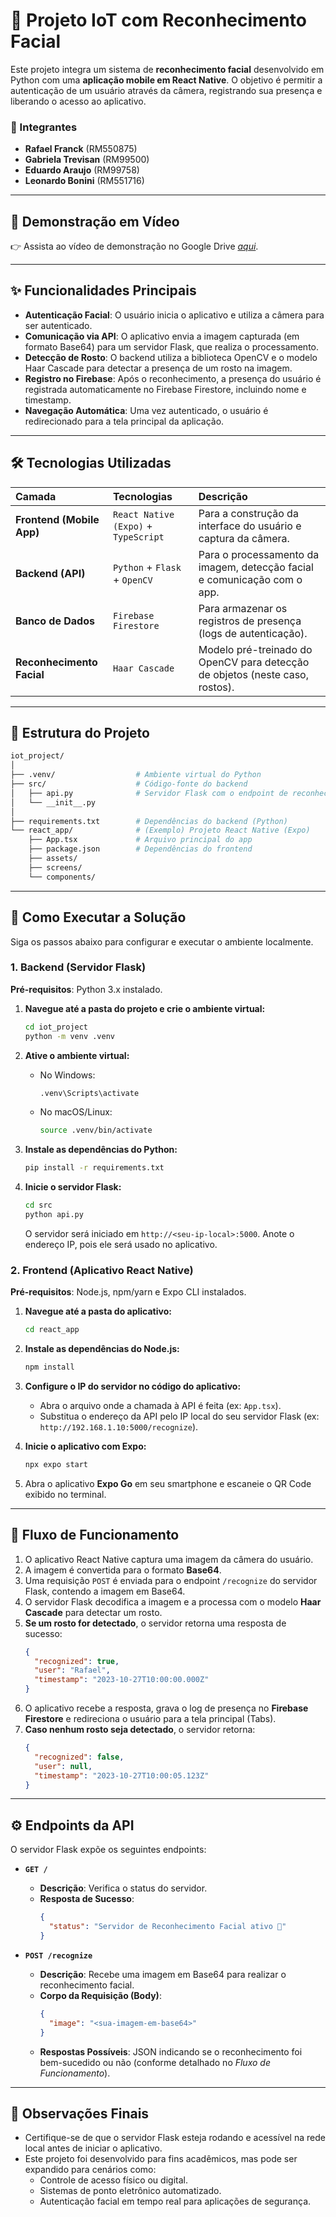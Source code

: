 # 🧠 Projeto IoT com Reconhecimento Facial

Este projeto integra um sistema de **reconhecimento facial** desenvolvido em Python com uma **aplicação mobile em React Native**. O objetivo é permitir a autenticação de um usuário através da câmera, registrando sua presença e liberando o acesso ao aplicativo.

### 👥 Integrantes
- **Rafael Franck** (RM550875)
- **Gabriela Trevisan** (RM99500)
- **Eduardo Araujo** (RM99758)
- **Leonardo Bonini** (RM551716)

---

## 🎥 Demonstração em Vídeo

👉 Assista ao vídeo de demonstração no Google Drive *[aqui](https://drive.google.com/file/d/11PDbrhh8zY-XkbxwcXM17NDy-8RBYob2/view?usp=drive_link)*.

---

## ✨ Funcionalidades Principais

* **Autenticação Facial**: O usuário inicia o aplicativo e utiliza a câmera para ser autenticado.
* **Comunicação via API**: O aplicativo envia a imagem capturada (em formato Base64) para um servidor Flask, que realiza o processamento.
* **Detecção de Rosto**: O backend utiliza a biblioteca OpenCV e o modelo Haar Cascade para detectar a presença de um rosto na imagem.
* **Registro no Firebase**: Após o reconhecimento, a presença do usuário é registrada automaticamente no Firebase Firestore, incluindo nome e timestamp.
* **Navegação Automática**: Uma vez autenticado, o usuário é redirecionado para a tela principal da aplicação.

---

## 🛠️ Tecnologias Utilizadas

| Camada                  | Tecnologias                               | Descrição                                                                      |
| :---------------------- | :---------------------------------------- | :----------------------------------------------------------------------------- |
| **Frontend (Mobile App)** | `React Native (Expo)` + `TypeScript`      | Para a construção da interface do usuário e captura da câmera.                 |
| **Backend (API)** | `Python` + `Flask` + `OpenCV`             | Para o processamento da imagem, detecção facial e comunicação com o app.         |
| **Banco de Dados** | `Firebase Firestore`                      | Para armazenar os registros de presença (logs de autenticação).                |
| **Reconhecimento Facial** | `Haar Cascade`                            | Modelo pré-treinado do OpenCV para detecção de objetos (neste caso, rostos). |

---

## 📂 Estrutura do Projeto
```bash
iot_project/
│
├── .venv/                  # Ambiente virtual do Python
├── src/                    # Código-fonte do backend
│   ├── api.py              # Servidor Flask com o endpoint de reconhecimento
│   └── __init__.py
│
├── requirements.txt        # Dependências do backend (Python)
└── react_app/              # (Exemplo) Projeto React Native (Expo)
    ├── App.tsx             # Arquivo principal do app
    ├── package.json        # Dependências do frontend
    ├── assets/
    ├── screens/
    └── components/
```
---

## 🚀 Como Executar a Solução

Siga os passos abaixo para configurar e executar o ambiente localmente.

### 1. Backend (Servidor Flask)

**Pré-requisitos**: Python 3.x instalado.

1.  **Navegue até a pasta do projeto e crie o ambiente virtual:**
    ```bash
    cd iot_project
    python -m venv .venv
    ```

2.  **Ative o ambiente virtual:**
    * No Windows:
        ```bash
        .venv\Scripts\activate
        ```
    * No macOS/Linux:
        ```bash
        source .venv/bin/activate
        ```

3.  **Instale as dependências do Python:**
    ```bash
    pip install -r requirements.txt
    ```

4.  **Inicie o servidor Flask:**
    ```bash
    cd src
    python api.py
    ```
    O servidor será iniciado em `http://<seu-ip-local>:5000`. Anote o endereço IP, pois ele será usado no aplicativo.

### 2. Frontend (Aplicativo React Native)

**Pré-requisitos**: Node.js, npm/yarn e Expo CLI instalados.

1.  **Navegue até a pasta do aplicativo:**
    ```bash
    cd react_app
    ```

2.  **Instale as dependências do Node.js:**
    ```bash
    npm install
    ```

3.  **Configure o IP do servidor no código do aplicativo:**
    * Abra o arquivo onde a chamada à API é feita (ex: `App.tsx`).
    * Substitua o endereço da API pelo IP local do seu servidor Flask (ex: `http://192.168.1.10:5000/recognize`).

4.  **Inicie o aplicativo com Expo:**
    ```bash
    npx expo start
    ```

5.  Abra o aplicativo **Expo Go** em seu smartphone e escaneie o QR Code exibido no terminal.

---

## 🔄 Fluxo de Funcionamento

1.  O aplicativo React Native captura uma imagem da câmera do usuário.
2.  A imagem é convertida para o formato **Base64**.
3.  Uma requisição `POST` é enviada para o endpoint `/recognize` do servidor Flask, contendo a imagem em Base64.
4.  O servidor Flask decodifica a imagem e a processa com o modelo **Haar Cascade** para detectar um rosto.
5.  **Se um rosto for detectado**, o servidor retorna uma resposta de sucesso:
    ```json
    {
      "recognized": true,
      "user": "Rafael",
      "timestamp": "2023-10-27T10:00:00.000Z"
    }
    ```
6.  O aplicativo recebe a resposta, grava o log de presença no **Firebase Firestore** e redireciona o usuário para a tela principal (Tabs).
7.  **Caso nenhum rosto seja detectado**, o servidor retorna:
    ```json
    {
      "recognized": false,
      "user": null,
      "timestamp": "2023-10-27T10:00:05.123Z"
    }
    ```

---

## ⚙️ Endpoints da API

O servidor Flask expõe os seguintes endpoints:

* **`GET /`**
    * **Descrição**: Verifica o status do servidor.
    * **Resposta de Sucesso**:
        ```json
        {
          "status": "Servidor de Reconhecimento Facial ativo 🚀"
        }
        ```

* **`POST /recognize`**
    * **Descrição**: Recebe uma imagem em Base64 para realizar o reconhecimento facial.
    * **Corpo da Requisição (Body)**:
        ```json
        {
          "image": "<sua-imagem-em-base64>"
        }
        ```
    * **Respostas Possíveis**: JSON indicando se o reconhecimento foi bem-sucedido ou não (conforme detalhado no *Fluxo de Funcionamento*).

---

## 📝 Observações Finais

* Certifique-se de que o servidor Flask esteja rodando e acessível na rede local antes de iniciar o aplicativo.
* Este projeto foi desenvolvido para fins acadêmicos, mas pode ser expandido para cenários como:
    * Controle de acesso físico ou digital.
    * Sistemas de ponto eletrônico automatizado.
    * Autenticação facial em tempo real para aplicações de segurança.

